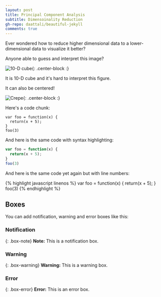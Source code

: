 ```yaml
---
layout: post
title: Principal Component Analysis
subtitle: Dimensoinality Reduction
gh-repo: daattali/beautiful-jekyll
comments: true
---
```


Ever wondered how to reduce higher dimensional data to a lower-dimensional data to visualize it better?



Anyone able to guess and interpret this image?

![10-D cube](https://en.wikipedia.org/wiki/10-cube#/media/File:10-cube.svg){: .center-block :}

It is 10-D cube and it's hard to interpret this figure.

It can also be centered!

![Crepe](https://s3-media3.fl.yelpcdn.com/bphoto/cQ1Yoa75m2yUFFbY2xwuqw/348s.jpg){: .center-block :}

Here's a code chunk:

~~~
var foo = function(x) {
  return(x + 5);
}
foo(3)
~~~

And here is the same code with syntax highlighting:

```javascript
var foo = function(x) {
  return(x + 5);
}
foo(3)
```

And here is the same code yet again but with line numbers:

{% highlight javascript linenos %}
var foo = function(x) {
  return(x + 5);
}
foo(3)
{% endhighlight %}

## Boxes
You can add notification, warning and error boxes like this:

### Notification

{: .box-note}
**Note:** This is a notification box.

### Warning

{: .box-warning}
**Warning:** This is a warning box.

### Error

{: .box-error}
**Error:** This is an error box.

